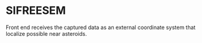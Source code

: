 SIFREESEM
=========

Front end receives the captured data as an external coordinate system that localize possible near asteroids.
